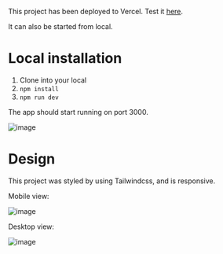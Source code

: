 This project has been deployed to Vercel. Test it [here](https://lawpath-konami99s-projects.vercel.app/).

It can also be started from local.

# Local installation

1. Clone into your local
2. `npm install`
3. `npm run dev`

The app should start running on port 3000.

![image](https://github.com/user-attachments/assets/39982ab0-5294-4656-8df1-2a3de187d7cf)

# Design

This project was styled by using Tailwindcss, and is responsive.

Mobile view:

![image](https://github.com/user-attachments/assets/33e1fd93-327a-44af-86c5-15577023a97a)

Desktop view:

![image](https://github.com/user-attachments/assets/79554e2c-7966-4019-92a3-92063e51373a)
